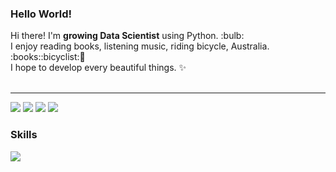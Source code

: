 ### Hello World!

<p>
 Hi there! I'm <b>growing Data Scientist</b> using Python. :bulb:<br/>
  I enjoy reading books, listening music, riding bicycle, Australia. :books::bicyclist:🦘 <br/>
  I hope to develop every beautiful things. ✨ <br/><br/>
</p>

---

<p>
  <a href="http://blog.cowkite.com/" target="_blank"><img src="https://img.shields.io/badge/Blog-DD0B78?style=flat-square&logo=GitHub%20Sponsors&logoColor=white"/></a>
  <a href="mailto:chj125a@gmail.com" target="_blank"><img src="https://img.shields.io/badge/chj125a@gmail.com-EA4335?style=flat-square&logo=Gmail&logoColor=white"/></a>
  <a href="https://www.linkedin.com/in/cowkite/" target="_blank"><img src="https://img.shields.io/badge/SoyeonKim-0A66C2?style=flat-square&logo=Linkedin&logoColor=white"/></a>
  <a href="https://twitter.com/cowkite" target="_blank"><img src="https://img.shields.io/badge/cowkite-1DA1F2?style=flat-square&logo=Twitter&logoColor=white"/></a>
</p>




### Skills

<img src="https://img.shields.io/badge/Android-3DDC84?style=flat-square&logo=Android&logoColor=white"/>

